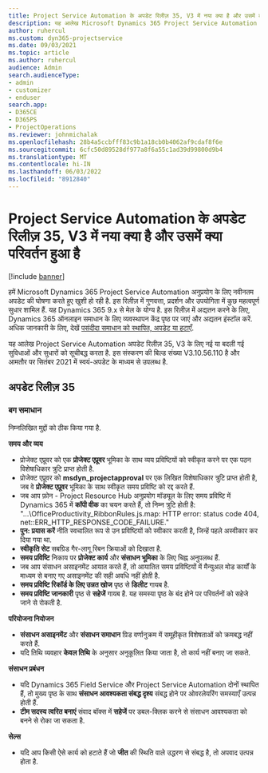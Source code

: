 ```yaml
---
title: Project Service Automation के अपडेट रिलीज़ 35, V3 में नया क्या है और उसमें क्या परिवर्तन हुआ है
description: यह आलेख Microsoft Dynamics 365 Project Service Automation अपडेट रिलीज़ 35, V3 में उपलब्ध सुविधाओं और सुधारों को सूचीबद्ध करता है.
author: ruhercul
ms.custom: dyn365-projectservice
ms.date: 09/03/2021
ms.topic: article
ms.author: ruhercul
audience: Admin
search.audienceType:
- admin
- customizer
- enduser
search.app:
- D365CE
- D365PS
- ProjectOperations
ms.reviewer: johnmichalak
ms.openlocfilehash: 28b4a5ccbfff83c9b1a18cb0b4062af9cdaf8f6e
ms.sourcegitcommit: 6cfc50d89528df977a8f6a55c1ad39d99800d9b4
ms.translationtype: MT
ms.contentlocale: hi-IN
ms.lasthandoff: 06/03/2022
ms.locfileid: "8912840"
---
```

# <a name="whats-new-or-changed-in-project-service-automation-update-release-35-v3"></a>Project Service Automation के अपडेट रिलीज़ 35, V3 में नया क्या है और उसमें क्या परिवर्तन हुआ है

[!include [banner](../includes/psa-now-project-operations.md)]

हमें Microsoft Dynamics 365 Project Service Automation अनुप्रयोग के लिए नवीनतम अपडेट की घोषणा करते हुए खुशी हो रही है. इस रिलीज़ में गुणवत्ता, प्रदर्शन और उपयोगिता में कुछ महत्वपूर्ण सुधार शामिल हैं. यह Dynamics 365 9.x से मेल के योग्य है. इस रिलीज़ में अद्यतन करने के लिए, Dynamics 365 ऑनलाइन समाधान के लिए व्यवस्थापन केंद्र पृष्ठ पर जाएं और अद्यतन इंस्टॉल करें. अधिक जानकारी के लिए, देखें [पसंदीदा समाधान को स्थापित, अपडेट या हटाएँ](/power-platform/admin/install-remove-preferred-solution).

यह आलेख Project Service Automation अपडेट रिलीज़ 35, V3 के लिए नई या बदली गई सुविधाओं और सुधारों को सूचीबद्ध करता है. इस संस्करण की बिल्ड संख्या V3.10.56.110 है और आमतौर पर सितंबर 2021 में स्वयं-अपडेट के माध्यम से उपलब्ध है.

## <a name="update-release-35"></a>अपडेट रिलीज़ 35

### <a name="bug-fixes"></a>बग समाधान

निम्नलिखित मुद्दों को ठीक किया गया है.

**समय और व्यय**

- प्रोजेक्ट एप्रूवर को एक **प्रोजेक्ट एप्रूवर** भूमिका के साथ व्यय प्रविष्टियों को स्वीकृत करने पर एक पठन विशेषाधिकार त्रुटि प्राप्त होती है.
- प्रोजेक्ट एप्रूवर को **msdyn_projectapproval** पर एक लिखित विशेषाधिकार त्रुटि प्राप्त होती है, जब वे **प्रोजेक्ट एप्रूवर** भूमिका के साथ स्वीकृत समय प्रविष्टि को रद्द करते हैं.
- जब आप फ़ोन - Project Resource Hub अनुप्रयोग मॉड्यूल के लिए समय प्रविष्टि में Dynamics 365 में **कॉपी वीक** का चयन करते हैं, तो निम्न त्रुटि होती है: "...\OfficeProductivity_RibbonRules.js.map: HTTP error: status code 404, net::ERR_HTTP_RESPONSE_CODE_FAILURE."
- **पुन: प्रयास करें** नीति स्वचालित रूप से उन प्रविष्टियों को स्वीकार करती है, जिन्हें पहले अस्वीकार कर दिया गया था.
- **स्वीकृति सेट** सबग्रिड गैर-लागू रिबन क्रियाओं को दिखाता है.
- **समय प्रविष्टि** निकाय पर **प्रोजेक्ट कार्य** और **संसाधन भूमिका** के लिए चिह्न अनुपलब्ध हैं.
- जब आप संसाधन असाइनमेंट आयात करते हैं, तो आयातित समय प्रविष्टियों में मैन्युअल मोड कार्यों के माध्यम से बनाए गए असाइनमेंट की सही अवधि नहीं होती है.
- **समय प्रविष्टि रिकॉर्ड के लिए उन्नत खोज** पृष्ठ से **डिलीट** गायब है.
- **समय प्रविष्टि जानकारी** पृष्ठ से **सहेजें** गायब है. यह समस्या पृष्ठ के बंद होने पर परिवर्तनों को सहेजे जाने से रोकती है.

**परियोजना नियोजन**

- **संसाधन असाइनमेंट** और **संसाधन समाधान** ग्रिड वर्णानुक्रम में समूहीकृत विशेषताओं को क्रमबद्ध नहीं करते हैं.
- यदि तिथि व्यवहार **केवल तिथि** के अनुसार अनुकूलित किया जाता है, तो कार्य नहीं बनाए जा सकते.

**संसाधन प्रबंधन**

- यदि Dynamics 365 Field Service और Project Service Automation दोनों स्थापित हैं, तो मुख्य पृष्ठ के साथ **संसाधन आवश्यकता संबद्ध दृश्य** संबद्ध होने पर ओवरलेयरिंग समस्याएँ उत्पन्न होती हैं.
- **टीम सदस्य त्वरित बनाएं** संवाद बॉक्स में **सहेजें** पर डबल-क्लिक करने से संसाधन आवश्यकता को बनने से रोका जा सकता है.

**सेल्स**

- यदि आप किसी ऐसे कार्य को हटाते हैं जो **जीत** की स्थिति वाले उद्धरण से संबद्ध है, तो अपवाद उत्पन्न होता है.
